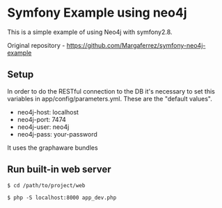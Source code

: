 Symfony Example using neo4j
===========================

This is a simple example of using Neo4j with symfony2.8.

Original repository - https://github.com/Margaferrez/symfony-neo4j-example

Setup
--------------

In order to do the RESTful connection to the DB it's necessary to set this 
variables in app/config/parameters.yml. These are the "default values". 

  * neo4j-host: localhost
  * neo4j-port: 7474
  * neo4j-user: neo4j
  * neo4j-pass: your-password

It uses the graphaware bundles

Run built-in web server
--------------

```$ cd /path/to/project/web```

```$ php -S localhost:8000 app_dev.php```
